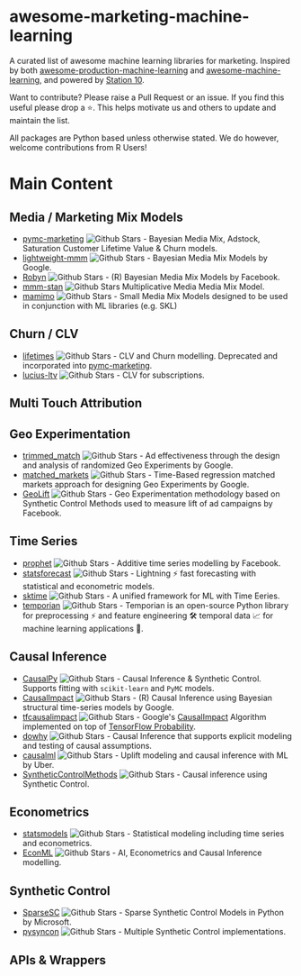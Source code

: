 # awesome-marketing-machine-learning

A curated list of awesome machine learning libraries for marketing. Inspired by both
[awesome-production-machine-learning](https://github.com/EthicalML/awesome-production-machine-learning)
and
[awesome-machine-learning](https://github.com/josephmisiti/awesome-machine-learning),
and powered by [Station 10](https://station10.co.uk/).

Want to contribute? Please raise a Pull Request or an issue. If you find this useful please drop a ⭐️. This helps motivate us and others to update and 
maintain the list.

All packages are Python based unless otherwise stated. We do however, welcome contributions from R Users!

# Main Content

## Media / Marketing Mix Models

* [pymc-marketing](https://github.com/pymc-labs/pymc-marketing) ![Github Stars](https://img.shields.io/github/stars/pymc-labs/pymc-marketing.svg?style=social) -
Bayesian Media Mix, Adstock, Saturation Customer Lifetime Value & Churn models.
* [lightweight-mmm](https://github.com/google/lightweight_mmm) ![Github Stars](https://img.shields.io/github/stars/google/lightweight_mmm.svg?style=social) -
Bayesian Media Mix Models by Google.
* [Robyn](https://github.com/facebookexperimental/Robyn) ![Github Stars](https://img.shields.io/github/stars/facebookexperimental/Robyn.svg?style=social) -
(R) Bayesian Media Mix Models by Facebook.
* [mmm-stan](https://github.com/sibylhe/mmm_stan) ![Github Stars](https://img.shields.io/github/stars/sibylhe/mmm_stan.svg?style=social)
Multiplicative Media Media Mix Model.
* [mamimo](https://github.com/Garve/mamimo) ![Github Stars](https://img.shields.io/github/stars/Garve/mamimo.svg?style=social) -
Small Media Mix Models designed to be used in conjunction with ML libraries (e.g. SKL)

## Churn / CLV

* [lifetimes](https://github.com/CamDavidsonPilon/lifetimes) ![Github Stars](https://img.shields.io/github/stars/CamDavidsonPilon/lifetimes.svg?style=social) -
CLV and Churn modelling. Deprecated and incorporated into [pymc-marketing](https://github.com/pymc-labs/pymc-marketing).
* [lucius-ltv](https://github.com/plexagon/lucius-ltv) ![Github Stars](https://img.shields.io/github/stars/plexagon/lucius-ltv.svg?style=social) -
CLV for subscriptions.

## Multi Touch Attribution

## Geo Experimentation

* [trimmed_match](https://github.com/google/trimmed_match) ![Github Stars](https://img.shields.io/github/stars/google/trimmed_match.svg?style=social) -
Ad effectiveness through the design and analysis of randomized Geo Experiments by Google.
* [matched_markets](https://github.com/google/matched_markets) ![Github Stars](https://img.shields.io/github/stars/google/matched_markets.svg?style=social) -
Time-Based regression matched markets approach for designing Geo Experiments by Google.
* [GeoLift](https://github.com/facebookincubator/GeoLift) ![Github Stars](https://img.shields.io/github/stars/facebookincubator/GeoLift.svg?style=social) -
Geo Experimentation methodology based on Synthetic Control Methods used to measure lift of ad campaigns by Facebook.

## Time Series

* [prophet](https://github.com/facebook/prophet) ![Github Stars](https://img.shields.io/github/stars/facebook/prophet.svg?style=social) -
Additive time series modelling by Facebook.
* [statsforecast](https://github.com/Nixtla/statsforecast) ![Github Stars](https://img.shields.io/github/stars/Nixtla/statsforecast.svg?style=social) -
Lightning ⚡️ fast forecasting with statistical and econometric models.
* [sktime](https://github.com/sktime/sktime) ![Github Stars](https://img.shields.io/github/stars/sktime/sktime.svg?style=social) -
A unified framework for ML with Time Eeries.
* [temporian](https://github.com/google/temporian) ![Github Stars](https://img.shields.io/github/stars/google/temporian.svg?style=social) -
Temporian is an open-source Python library for preprocessing ⚡ and feature engineering 🛠 temporal data 📈 for machine learning applications 🤖.

## Causal Inference

* [CausalPy](https://github.com/pymc-labs/CausalPy) ![Github Stars](https://img.shields.io/github/stars/pymc-labs/CausalPy.svg?style=social) -
Causal Inference & Synthetic Control. Supports fitting with `scikit-learn` and `PyMC` models.
* [CausalImpact](https://github.com/google/CausalImpact) ![Github Stars](https://img.shields.io/github/stars/google/CausalImpact.svg?style=social) -
(R) Causal Inference using Bayesian structural time-series models by Google.
* [tfcausalimpact](https://github.com/WillianFuks/tfcausalimpact) ![Github Stars](https://img.shields.io/github/stars/WillianFuks/tfcausalimpact.svg?style=social) -
Google's [CausalImpact](https://github.com/google/CausalImpact) Algorithm implemented on top of [TensorFlow Probability](https://github.com/tensorflow/probability).
* [dowhy](https://github.com/py-why/dowhy) ![Github Stars](https://img.shields.io/github/stars/py-why/dowhy.svg?style=social) -
Causal Inference that supports explicit modeling and testing of causal assumptions.
* [causalml](https://github.com/uber/causalml) ![Github Stars](https://img.shields.io/github/stars/uber/causalml.svg?style=social) -
Uplift modeling and causal inference with ML by Uber.
* [SyntheticControlMethods](https://github.com/OscarEngelbrektson/SyntheticControlMethods) ![Github Stars](https://img.shields.io/github/stars/OscarEngelbrektson/SyntheticControlMethods.svg?style=social) -
Causal inference using Synthetic Control.

## Econometrics

* [statsmodels](https://github.com/statsmodels/statsmodels) ![Github Stars](https://img.shields.io/github/stars/statsmodels/statsmodels.svg?style=social) -
Statistical modeling including time series and econometrics.
* [EconML](https://github.com/py-why/EconML) ![Github Stars](https://img.shields.io/github/stars/py-why/EconML.svg?style=social) -
AI, Econometrics and Causal Inference modelling.

## Synthetic Control

* [SparseSC](https://github.com/microsoft/SparseSC) ![Github Stars](https://img.shields.io/github/stars/microsoft/SparseSC.svg?style=social) -
Sparse Synthetic Control Models in Python by Microsoft.
* [pysyncon](https://github.com/sdfordham/pysyncon) ![Github Stars](https://img.shields.io/github/stars/sdfordham/pysyncon.svg?style=social) -
Multiple Synthetic Control implementations.

## APIs & Wrappers

